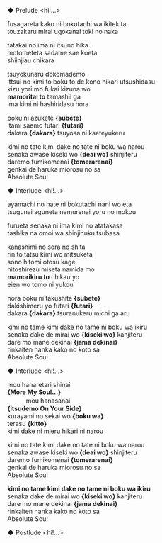 ◆ Prelude <hi!…>

fusagareta kako ni bokutachi wa ikitekita  
touzakaru mirai ugokanai toki no naka  

tatakai no ima ni itsuno hika  
motometeta sadame sae koeta  
shiinjiau chikara

tsuyokunaru dokomademo  
ittsui no kimi to boku to de
kono hikari utsushidasu  
kizu yori mo fukai kizuna wo  
**mamoritai to** tamashii ga  
ima kimi ni hashiridasu hora

boku ni azukete **{subete}**  
itami saemo futari **{futari}**  
dakara **{dakara}** tsuyosa ni kaeteyukeru

kimi no tate kimi dake no tate ni boku wa narou  
senaka awase kiseki wo **{deai wo}** shinjiteru  
daremo fumikomenai **{tomerarenai}**  
genkai de haruka miorosu no sa  
Absolute Soul

◆ Interlude <hi!…>

ayamachi no hate ni bokutachi nani wo eta  
tsugunai aguneta nemurenai yoru no mokou  

furueta senaka ni ima kimi no atatakasa  
tashika na omoi wa shinjinuku tsubasa

kanashimi no sora no shita  
rin to tatsu kimi wo mitsuketa  
sono hitomi otosu kage  
hitoshirezu miseta namida mo  
**mamorikiru to** chikau yo  
eien wo tomo ni yukou

hora boku ni takushite **{subete}**  
dakishimeru yo futari **{futari}**  
dakara **{dakara}** tsuranukeru michi ga aru

kimi no tame kimi dake no tame ni boku wa ikiru  
senaka dake de mirai wo **{kiseki wo}** kanjiteru  
dare mo mane dekinai **{jama dekinai}**  
rinkaiten nanka kako no koto sa  
Absolute Soul

◆ Interlude <hi!…>

mou hanaretari shinai  
**{More My Soul...}**  
　　　mou hanasanai  
**{itsudemo On Your Side}**  
kurayami no sekai wo **{boku wa}**  
terasu **{kitto}**  
kimi dake ni mieru hikari ni narou

kimi no tate kimi dake no tate ni boku wa narou  
senaka awase kiseki wo **{deai wo}** shinjiteru  
daremo fumikomenai **{tomerarenai}**  
genkai de haruka miorosu no sa  
Absolute Soul

**kimi no tame kimi dake no tame ni boku wa ikiru**  
senaka dake de mirai wo **{kiseki wo}** kanjiteru  
dare mo mane dekinai **{jama dekinai}**  
rinkaiten nanka kako no koto sa  
Absolute Soul

◆ Postlude <hi!…>
